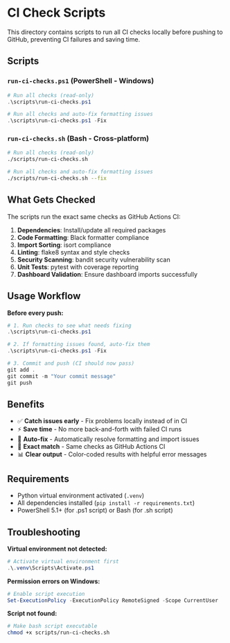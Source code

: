 # CI Check Scripts

This directory contains scripts to run all CI checks locally before pushing to GitHub, preventing CI failures and saving time.

## Scripts

### `run-ci-checks.ps1` (PowerShell - Windows)
```powershell
# Run all checks (read-only)
.\scripts\run-ci-checks.ps1

# Run all checks and auto-fix formatting issues
.\scripts\run-ci-checks.ps1 -Fix
```

### `run-ci-checks.sh` (Bash - Cross-platform)
```bash
# Run all checks (read-only)
./scripts/run-ci-checks.sh

# Run all checks and auto-fix formatting issues  
./scripts/run-ci-checks.sh --fix
```

## What Gets Checked

The scripts run the exact same checks as GitHub Actions CI:

1. **Dependencies**: Install/update all required packages
2. **Code Formatting**: Black formatter compliance
3. **Import Sorting**: isort compliance  
4. **Linting**: flake8 syntax and style checks
5. **Security Scanning**: bandit security vulnerability scan
6. **Unit Tests**: pytest with coverage reporting
7. **Dashboard Validation**: Ensure dashboard imports successfully

## Usage Workflow

**Before every push:**
```powershell
# 1. Run checks to see what needs fixing
.\scripts\run-ci-checks.ps1

# 2. If formatting issues found, auto-fix them
.\scripts\run-ci-checks.ps1 -Fix

# 3. Commit and push (CI should now pass)
git add .
git commit -m "Your commit message"
git push
```

## Benefits

- ✅ **Catch issues early** - Fix problems locally instead of in CI
- ⚡ **Save time** - No more back-and-forth with failed CI runs
- 🔧 **Auto-fix** - Automatically resolve formatting and import issues
- 🎯 **Exact match** - Same checks as GitHub Actions CI
- 📊 **Clear output** - Color-coded results with helpful error messages

## Requirements

- Python virtual environment activated (`.venv`)
- All dependencies installed (`pip install -r requirements.txt`)
- PowerShell 5.1+ (for .ps1 script) or Bash (for .sh script)

## Troubleshooting

**Virtual environment not detected:**
```powershell
# Activate virtual environment first
.\.venv\Scripts\Activate.ps1
```

**Permission errors on Windows:**
```powershell
# Enable script execution
Set-ExecutionPolicy -ExecutionPolicy RemoteSigned -Scope CurrentUser
```

**Script not found:**
```bash
# Make bash script executable
chmod +x scripts/run-ci-checks.sh
```
